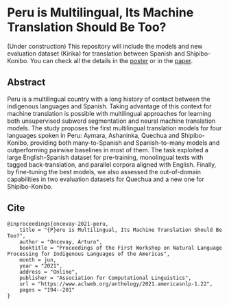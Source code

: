 # Peru is Multilingual, Its Machine Translation Should Be Too?

(Under construction) This repository will include the models and new evaluation dataset (Kirika) for translation between Spanish and Shipibo-Konibo. You can check all the details in the [poster](https://github.com/aoncevay/mt-peru/blob/main/peru-mt-poster.pdf) or in the [paper](https://www.aclweb.org/anthology/2021.americasnlp-1.22).

## Abstract

Peru is a multilingual country with a long history of contact between the indigenous languages and Spanish. Taking advantage of this context for machine translation is possible with multilingual approaches for learning both unsupervised subword segmentation and neural machine translation models. The study proposes the first multilingual translation models for four languages spoken in Peru: Aymara, Ashaninka, Quechua and Shipibo-Konibo, providing both many-to-Spanish and Spanish-to-many models and outperforming pairwise baselines in most of them. The task exploited a large English-Spanish dataset for pre-training, monolingual texts with tagged back-translation, and parallel corpora aligned with English. Finally, by fine-tuning the best models, we also assessed the out-of-domain capabilities in two evaluation datasets for Quechua and a new one for Shipibo-Konibo.

## Cite

```
@inproceedings{oncevay-2021-peru,
    title = "{P}eru is Multilingual, Its Machine Translation Should Be Too?",
    author = "Oncevay, Arturo",
    booktitle = "Proceedings of the First Workshop on Natural Language Processing for Indigenous Languages of the Americas",
    month = jun,
    year = "2021",
    address = "Online",
    publisher = "Association for Computational Linguistics",
    url = "https://www.aclweb.org/anthology/2021.americasnlp-1.22",
    pages = "194--201"
}
```
